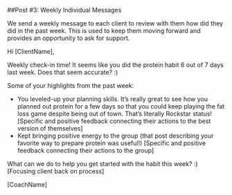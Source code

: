 ##Post #3: Weekly Individual Messages 

We send a weekly message to each client to review with them how did they did in the past week. This is used to keep them moving forward and provides an opportunity to ask for support.

Hi [ClientName],

Weekly check-in time! It seems like you did the protein habit 6 out of 7 days last week. Does that seem accurate? :)

Some of your highlights from the past week:

* You leveled-up your planning skills. It’s really great to see how you planned out protein for a few days so that you could keep playing the fat loss game despite being out of town. That’s literally Rockstar status! [Specific and positive feedback connecting their actions to the best version of themselves]
* Kept bringing positive energy to the group (that post describing your favorite way to prepare protein was useful!) [Specific and positive feedback connecting their actions to the group]

What can we do to help you get started with the habit this week? :) [Focusing client back on process]

[CoachName]
